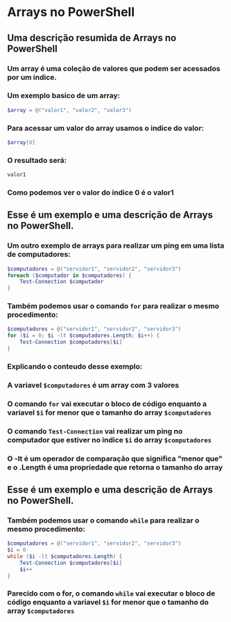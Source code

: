 # Arrays no PowerShell

## Uma descrição resumida de Arrays no PowerShell
### Um array é uma coleção de valores que podem ser acessados por um indice.
### Um exemplo basico de um array:
```powershell
$array = @("valor1", "valor2", "valor3")
```
### Para acessar um valor do array usamos o indice do valor:
```powershell
$array[0]
```
### O resultado será:
```powershell
valor1
```
### Como podemos ver o valor do indice 0 é o valor1

## Esse é um exemplo e uma descrição de Arrays no PowerShell.

### Um outro exemplo de arrays para realizar um ping em uma lista de computadores:
```powershell
$computadores = @("servidor1", "servidor2", "servidor3")
foreach ($computador in $computadores) {
    Test-Connection $computador
}
```
### Também podemos usar o comando `for` para realizar o mesmo procedimento:
```powershell
$computadores = @("servidor1", "servidor2", "servidor3")
for ($i = 0; $i -lt $computadores.Length; $i++) {
    Test-Connection $computadores[$i]
}
```
### Explicando o conteudo desse exemplo:
### A variavel `$computadores` é um array com 3 valores
### O comando `for` vai executar o bloco de código enquanto a variavel `$i` for menor que o tamanho do array `$computadores`
### O comando `Test-Connection` vai realizar um ping no computador que estiver no indice `$i` do array `$computadores`
### O -lt é um operador de comparação que significa "menor que" e o .Length é uma propriedade que retorna o tamanho do array

## Esse é um exemplo e uma descrição de Arrays no PowerShell.

### Também podemos usar o comando `while` para realizar o mesmo procedimento:
```powershell
$computadores = @("servidor1", "servidor2", "servidor3")
$i = 0
while ($i -lt $computadores.Length) {
    Test-Connection $computadores[$i]
    $i++
}
```

### Parecido com o for, o comando `while` vai executar o bloco de código enquanto a variavel `$i` for menor que o tamanho do array `$computadores`

